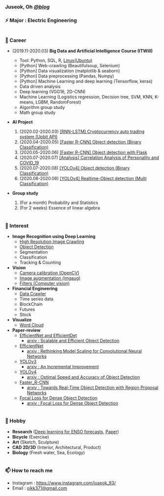 ### Juseok, Oh [*@blog*](https://blog.naver.com/ojkk371)

### ⚡ Major : Electric Engineering
#
### 🔭 Career
  
  - (2019.11-2020.03) **Big Data and Artificial Intelligence Course (ITWill)**
    - Tool: Python, SQL, R, [Linux(Ubuntu)](https://github.com/ojkk371/Ubuntu)
    - [Python] Web-crawling (Beautifulsoup, Selenium)
    - [Python] Data visualization (matplotlib & seaborn)
    - [Python] Data preprocessing (Pandas, Numpy)
    - [Python] Machine Learning and deep learning (Tensorflow, keras)
    - Data driven analysis
    - Deep learning (VGG16, 2D-CNN)
    - Machine Learning (Logistics regression, Decision tree, SVM, KNN, K-means, LGBM, RandomForest)
    - Algorithm group study
    - Math group study  
      
  - **AI Project**
    1. (2020.02-2020.03) [[RNN-LSTM] Cryptocurrency auto trading system (Upbit API)](https://github.com/ojkk371/Block-chain-Prediction-Using-LSTM)
    2. (2020.04-2020.05) [[Faster R-CNN] Object detection (Binary Classification)](https://github.com/ojkk371/Custom-Faster-R-CNN)
    3. (2020.05-2020.06) [[Faster R-CNN] Object detection with Flask](https://github.com/ojkk371/Faster-R-CNN-with-Flask)
    4. (2020.07-2020.07) [[Analysis] Correlation Analysis of Personality and COVID_19](https://github.com/ojkk371/Correlation-Analysis-of-Personality-and-COVID_19)
    5. (2020.07-2020.08) [[YOLOv4] Object detection (Binary Classification)](https://github.com/ojkk371/Custom-YOLOv4/blob/master/README.md)
    6. (2020.08-2020.08) [[YOLOv4] Realtime-Object detection (Multi Classification)](https://github.com/ojkk371/Custom-YOLO_BOHOL/blob/master/README.md)
    
  - **Group study**
    1. (For a month) Probability and Statistics
    2. (For 2 weeks) Essence of linear algebra
#
### 🌱 Interest
- **Image Recognition using Deep Learning**
    - [High Resolution Image Crawling](https://github.com/ojkk371/Image-crawler)
    - [Object Detection](https://github.com/ojkk371/Object-Detection)
    - Segmentation
    - Classification
    - Tracking & Counting
- **Vision**
    - [Camera calibration (OpenCV)](https://darkpgmr.tistory.com/32)
    - [Image augmentation (imgaug)](https://github.com/aleju/imgaug)
    - [Filters (Computer vision)](https://docs.opencv.org/3.4/d4/d86/group__imgproc__filter.html)
- **Financial Engineering**
    - [Data Crawler](https://github.com/ojkk371/Stock-datareader)
    - Time series data
    - BlockChain
    - Futures
    - Stock
- **Visualize**
    - [Word Cloud](https://tariat.tistory.com/854)
- **Paper-review**
    - [EfficientNet and EfficientDet](https://github.com/ojkk371/Paper-review/blob/master/EfficientDet/README.md)  
       - [arxiv : Scalable and Efficient Object Detection](https://arxiv.org/pdf/1911.09070.pdf)
    - [EfficientNet](https://github.com/ojkk371/Paper-review/blob/master/EfficientNet/README.md)  
       - [arxiv : Rethinking Model Scaling for Convolutional Neural Networks](https://arxiv.org/pdf/1905.11946.pdf%E2%80%8Barxiv.org)
    - [YOLOv3](https://github.com/ojkk371/Paper-review/blob/master/YOLOv3/README.md)  
       - [arxiv : An Incremental Improvement](https://arxiv.org/pdf/1804.02767.pdf)
    - [YOLOv4](https://github.com/ojkk371/Paper-review/blob/master/YOLOv4/README.md)  
       - [arxiv : Optimal Speed and Accuracy of Object Detection](https://arxiv.org/pdf/2004.10934.pdf)
    - [Faster_R-CNN](https://github.com/ojkk371/Paper-review/blob/master/Faster_R-CNN/README.md)  
       - [arxiv : Towards Real-Time Object Detection with Region Proposal Networks](https://arxiv.org/pdf/1506.01497.pdf)
    - [Focal Loss for Dense Object Detection](https://github.com/ojkk371/Paper-review/blob/master/Focal_Loss/README.md)  
       - [arxiv : Focal Loss for Dense Object Detection](https://arxiv.org/pdf/1708.02002.pdf)
    
#
### 👯 Hobby
- **Research** ([Deep learning for ENSO forecasts](https://github.com/ojkk371/Deep-learning-for-ENSO-forecasts), [Paper](https://github.com/ojkk371/Paper-review))
- **Bicycle** (Exercise)
- **Art** (Sketch, Sculpture)
- **CAD 2D/3D** (Interior, Architectural, Product)
- **Biology** (Fresh water, Sea, Ecology)
#
### 📫 How to reach me
- Instagram : https://www.instagram.com/juseok_93/
- Email : ojkk371@gmail.com


<!--
**ojkk371/ojkk371** is a ✨ _special_ ✨ repository because its `README.md` (this file) appears on your GitHub profile.

Here are some ideas to get you started:

- 🔭 I’m currently working on ...
- 🌱 I’m currently learning ...
- 👯 I’m looking to collaborate on ...
- 🤔 I’m looking for help with ...
- 💬 Ask me about ...
- 📫 How to reach me: ...
- 😄 Pronouns: ...
- ⚡ Fun fact: ...
-->
